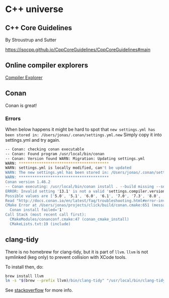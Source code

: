 
# C++ universe

## C++ Core Guidelines

By Stroustrup and Sutter

https://isocpp.github.io/CppCoreGuidelines/CppCoreGuidelines#main

## Online compiler explorers

[Compiler Explorer](https://godbolt.org/)

## Conan

Conan is great!

### Errors

When below happens it might be hard to spot that `new settings.yml has been stored in: /Users/jonas/.conan/settings.yml.new`
Simply copy it into settings.yml and try again.

```bash
-- Conan: checking conan executable
-- Conan: Found program /usr/local/bin/conan
-- Conan: Version found WARN: Migration: Updating settings.yml
WARN: ****************************************
WARN: settings.yml is locally modified, can't be updated
WARN: The new settings.yml has been stored in: /Users/jonas/.conan/settings.yml.new
WARN: ****************************************
Conan version 1.46.2
-- Conan executing: /usr/local/bin/conan install . --build missing --settings build_type=Release --settings compiler=apple-clang --settings compiler.version=13.1 --settings compiler.libcxx=libc++
ERROR: Invalid setting '13.1' is not a valid 'settings.compiler.version' value.
Possible values are ['5.0', '5.1', '6.0', '6.1', '7.0', '7.3', '8.0', '8.1', '9.0', '9.1', '10.0', '11.0', '12.0', '13.0']
Read "http://docs.conan.io/en/latest/faq/troubleshooting.html#error-invalid-setting"
CMake Error at /Users/jonas/projects/click/build/conan.cmake:651 (message):
  Conan install failed='1'
Call Stack (most recent call first):
  CMakeModules/conanconf.cmake:47 (conan_cmake_install)
  CMakeLists.txt:19 (include)
```

## clang-tidy

There is no homebrew for clang-tidy, but it is part of `llvm`. `llvm` is not symlinked (keg only) to prevent collision with XCode tools.

To install then, do:

```bash
brew install llvm
ln -s "$(brew --prefix llvm)/bin/clang-tidy" "/usr/local/bin/clang-tidy"
```

See [stackoverflow](https://stackoverflow.com/questions/53111082/how-to-install-clang-tidy-on-macos) for more info.
